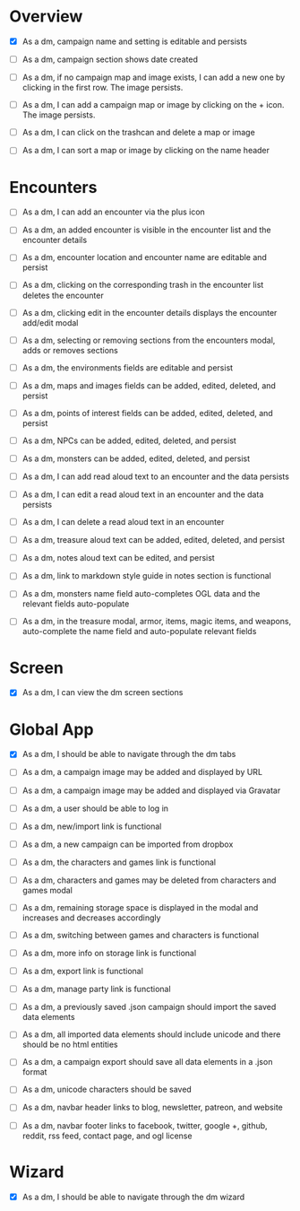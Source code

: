 Overview
========

- [x] As a dm, campaign name and setting is editable and persists

- [ ] As a dm, campaign section shows date created

- [ ] As a dm, if no campaign map and image exists, I can add a new one by clicking in the first row. The image persists.

- [ ] As a dm, I can add a campaign map or image by clicking on the + icon. The image persists.

- [ ] As a dm, I can click on the trashcan and delete a map or image

- [ ] As a dm, I can sort a map or image by clicking on the name header

Encounters
==========

- [ ] As a dm, I can add an encounter via the plus icon

- [ ] As a dm, an added encounter is visible in the encounter list and the encounter details

- [ ] As a dm, encounter location and encounter name are editable and persist

- [ ] As a dm, clicking on the corresponding trash in the encounter list deletes the encounter

- [ ] As a dm, clicking edit in the encounter details displays the encounter add/edit modal

- [ ] As a dm, selecting or removing sections from the encounters modal, adds or removes sections

- [ ] As a dm, the environments fields are editable and persist

- [ ] As a dm, maps and images fields can be added, edited, deleted, and persist

- [ ] As a dm, points of interest fields can be added, edited, deleted, and persist

- [ ] As a dm, NPCs can be added, edited, deleted, and persist

- [ ] As a dm, monsters can be added, edited, deleted, and persist

- [ ] As a dm, I can add read aloud text to an encounter and the data persists

- [ ] As a dm, I can edit a read aloud text in an encounter and the data persists

- [ ] As a dm, I can delete a read aloud text in an encounter

- [ ] As a dm, treasure aloud text can be added, edited, deleted, and persist

- [ ] As a dm, notes aloud text can be edited, and persist

- [ ] As a dm, link to markdown style guide in notes section is functional

- [ ] As a dm, monsters name field auto-completes OGL data and the relevant fields auto-populate

- [ ] As a dm, in the treasure modal, armor, items, magic items, and weapons, auto-complete the name field and auto-populate relevant fields

Screen
======

- [x] As a dm, I can view the dm screen sections

Global App
==========

- [x] As a dm, I should be able to navigate through the dm tabs

- [ ] As a dm, a campaign image may be added and displayed by URL

- [ ] As a dm, a campaign image may be added and displayed via Gravatar

- [ ] As a dm, a user should be able to log in

- [ ] As a dm, new/import link is functional

- [ ] As a dm, a new campaign can be imported from dropbox

- [ ] As a dm, the characters and games link is functional

- [ ] As a dm, characters and games may be deleted from characters and games modal

- [ ] As a dm, remaining storage space is displayed in the modal and increases and decreases accordingly

- [ ] As a dm, switching between games and characters is functional

- [ ] As a dm, more info on storage link is functional

- [ ] As a dm, export link is functional

- [ ] As a dm, manage party link is functional

- [ ] As a dm, a previously saved .json campaign should import the saved data elements

- [ ] As a dm, all imported data elements should include unicode and there should be no html entities

- [ ] As a dm, a campaign export should save all data elements in a .json format

- [ ] As a dm, unicode characters should be saved

- [ ] As a dm, navbar header links to blog, newsletter, patreon, and website

- [ ] As a dm, navbar footer links to facebook, twitter, google +, github, reddit, rss feed, contact page, and ogl license

Wizard
======

- [x] As a dm, I should be able to navigate through the dm wizard
